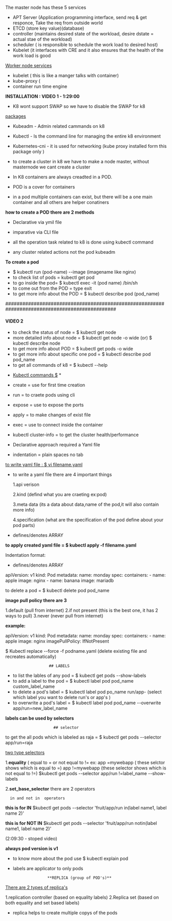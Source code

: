 The master node has these 5 services

- APT Server (Application programming interface, send req & get responce, Take the req from outside world
- ETCD (store key value)(database)
- controller  (maintains desired state of the workload, desire dstate = actual stae of the workload)
- scheduler ( is responsible to schedule the work load to desired host)
- Kubelet (it interfaces with CRE and it also ensures that the health of the work load is good

 <u>Worker node services</u>

- kubelet ( this is like a manger talks with container)
- kube-proxy (
- container run time engine


**INSTALLATION : VIDEO 1 - 1:29:00**

- K8 wont support SWAP so we have to disable the SWAP for k8

<u>packages</u>

- Kubeadm - Admin related cammands on k8
- Kubectl - Is the command line for managing the entire k8 environment
- Kubernetes-cni - it is used for networking (kube proxy installed form this package only )

- to create a cluster in k8 we have to make a node master, without masternode we cant create a cluster

- In K8 containers are always creadted in a POD.
 
- POD is a cover for containers
- in a pod multiple containers can exist, but there will be a one main container and all others are helper conatiners

**how to create a POD there are 2 methods**

- Declarative via ymil file
- imparative via CLI file


- all  the operation task related to k8 is done using kubectl command
- any cluster related actions not the pod kubeadm

**To create a pod**

- $ kubectl run (pod-name) --image (imagename like nginx)
- to check list of pods = kubectl get pod
- to go inside the pod= $ kubectl exec -it (pod name)  /bin/sh
- to come out from the POD = type exit
- to get more info about the POD = $ kubectl describe pod (pod_name)


###############################################################################################

#### VIDEO 2

- to check the status of node = $ kubectl get node
- more detailed info about node = $ kubectl get node -o wide (or) $ kubectl describe node
- to get more info about POD = $ kubectl get pods -o wide
- to get more info about specific one pod = $ kubectl describe pod pod_name
- to get all commands of k8 = $ kubectl --help


* <u>Kubectl commands $</u> *
- create = use for first time creation
- run = to craete pods using cli
- expose = use to expose the ports
- apply = to make changes of exist file
- exec = use to connect inside the container
- kubectl cluster-info = to get the cluster health/performance
                            
- Declarative approach required a Yaml file

- indentation = plain spaces no tab

<u>to write yaml file : $ vi filename.yaml</u>

-  to write a yaml file there are 4 important things

   1.api verison

   2.kind (defind what you are craeting ex:pod)

   3.meta data (its a data about data,name of the pod,it will also contain more info)

   4.specification (what are the specification of the pod define about your pod parts)


- defines/denotes ARRAY

**to apply created yaml file = $ kubectl apply -f filename.yaml**

Indentation format:


- defines/denotes ARRAY


apiVersion: v1
kind: Pod
metadata:
   name: monday
spec:
   containers:
    - name: apple
      image: nginx
    - name: banana
      image:  mariadb

to delete a pod = $ kubectl delete pod pod_name
              
**image pull policy there are 3**

1.default (pull from internet)
2.if not present (this is the best one, it has 2 ways to pull)
3.never (never pull from internet)

**example:**

apiVersion: v1
kind: Pod
metadata:
   name: monday
spec:
   containers:
    - name: apple
      image: nginx
      imagePullPolicy:  IfNotPresent

$ Kubectl replace --force -f podname.yaml   (delete existing file and recreates automatically)

                       ## LABELS

- to list the lables of any pod = $ kubectl get pods --show-labels
- to add a label to the pod = $ kubectl label pod pod_name custom_label_name
- to delete a pod's label = $ kubectl label pod po_name run/app- (select which label you want to delete run's or app's )
- to overwrite a pod's label = $ kubectl label pod pod_name --overwrite app/run=new_label_name


 **labels can be used by selectors**

                         ## selector

 to get the all pods which is labeled as raja = $ kubectl get pods --selector app/run=raja

<u>two type selectors</u>

1.**equality** ( equal to = or not equal to !=
ex: app =mywebapp ( these selctor shows which is equal to =)
     app !=mywebapp (these selector shows which is not equal to !=)
$kubectl get pods --selector app/run !=label_name --show-labels

2.**set_base_selector** there are 2 operators

      in and not in  operators
**this is for IN**
$kubectl get pods --selector 'fruit/app/run in(label name1, label name 2)'

**this is for NOT IN**
$kubectl get pods --selector 'fruit/app/run notin(label name1, label name 2)'


(2:09:30 - stoped video)

**always pod version is v1**

- to know more about the pod use
$ kubectl explain pod

- labels are applicator to only pods


                     **REPLICA (group of POD's)**

<u>There are 2 types of replica's</u>

1.replication controller (based on equality labels)
2.Replica set (based on both equality and set based labels)

- replica helps to create multiple copys of the pods































